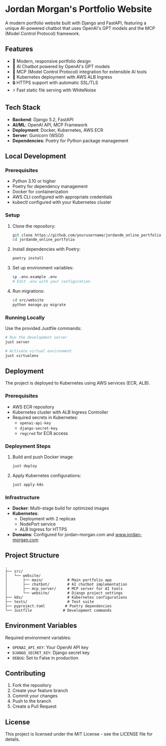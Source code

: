 # Jordan Morgan's Portfolio Website

A modern portfolio website built with Django and FastAPI, featuring a unique AI-powered chatbot that uses OpenAI's GPT models and the MCP (Model Control Protocol) framework.

## Features

- 🎨 Modern, responsive portfolio design
- 🤖 AI Chatbot powered by OpenAI's GPT models
- 🔧 MCP (Model Control Protocol) integration for extensible AI tools
- 🚀 Kubernetes deployment with AWS ALB Ingress
- 🔒 HTTPS support with automatic SSL/TLS
- ⚡ Fast static file serving with WhiteNoise

## Tech Stack

- **Backend**: Django 5.2, FastAPI
- **AI/ML**: OpenAI API, MCP Framework
- **Deployment**: Docker, Kubernetes, AWS ECR
- **Server**: Gunicorn (WSGI)
- **Dependencies**: Poetry for Python package management

## Local Development

### Prerequisites

- Python 3.10 or higher
- Poetry for dependency management
- Docker for containerization
- AWS CLI configured with appropriate credentials
- kubectl configured with your Kubernetes cluster

### Setup

1. Clone the repository:
   ```bash
   git clone https://github.com/yourusername/jordandm_online_portfolio.git
   cd jordandm_online_portfolio
   ```

2. Install dependencies with Poetry:
   ```bash
   poetry install
   ```

3. Set up environment variables:
   ```bash
   cp .env.example .env
   # Edit .env with your configuration
   ```

4. Run migrations:
   ```bash
   cd src/website
   python manage.py migrate
   ```

### Running Locally

Use the provided Justfile commands:

```bash
# Run the development server
just server

# Activate virtual environment
just virtualenv
```

## Deployment

The project is deployed to Kubernetes using AWS services (ECR, ALB). 

### Prerequisites

- AWS ECR repository
- Kubernetes cluster with ALB Ingress Controller
- Required secrets in Kubernetes:
  - `openai-api-key`
  - `django-secret-key`
  - `regcred` for ECR access

### Deployment Steps

1. Build and push Docker image:
   ```bash
   just deploy
   ```

2. Apply Kubernetes configurations:
   ```bash
   just apply-k8s
   ```

### Infrastructure

- **Docker**: Multi-stage build for optimized images
- **Kubernetes**: 
  - Deployment with 2 replicas
  - NodePort service
  - ALB Ingress for HTTPS
- **Domains**: Configured for jordan-morgan.com and www.jordan-morgan.com

## Project Structure

```
.
├── src/
│   └── website/
│       ├── main/           # Main portfolio app
│       ├── chatbot/        # AI chatbot implementation
│       ├── mcp_server/     # MCP server for AI tools
│       └── website/        # Django project settings
├── k8s/                    # Kubernetes configurations
├── tests/                  # Test suite
├── pyproject.toml         # Poetry dependencies
└── Justfile              # Development commands
```

## Environment Variables

Required environment variables:

- `OPENAI_API_KEY`: Your OpenAI API key
- `DJANGO_SECRET_KEY`: Django secret key
- `DEBUG`: Set to False in production

## Contributing

1. Fork the repository
2. Create your feature branch
3. Commit your changes
4. Push to the branch
5. Create a Pull Request

## License

This project is licensed under the MIT License - see the LICENSE file for details. 